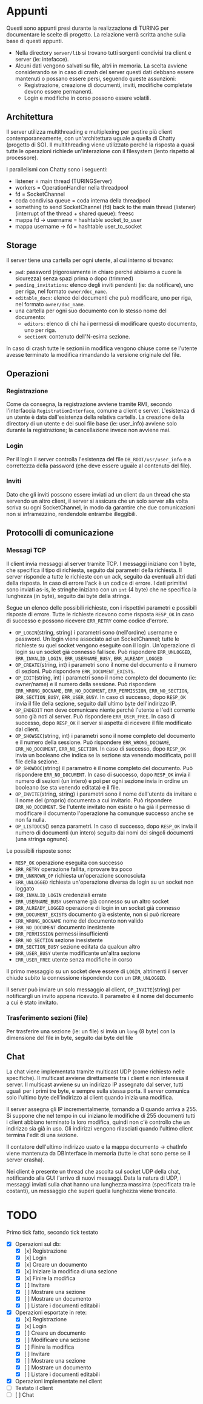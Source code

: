 # Appunti
Questi sono appunti presi durante la realizzazione di TURING per documentare le
scelte di progetto. La relazione verrà scritta anche sulla base di questi
appunti.

- Nella directory `server/lib` si trovano tutti sorgenti condivisi tra client e
server (ie: intefacce).
- Alcuni dati vengono salvati su file, altri in memoria. La scelta avviene
considerando se in caso di crash del server questi dati debbano essere
mantenuti o possano essere persi, seguendo queste assunzioni:
    - Registrazione, creazione di documenti, inviti, modifiche completate
    devono essere permanenti.
    - Login e modifiche in corso possono essere volatili.

## Architettura
Il server utilizza multithreading e multiplexing per gestire più client
contemporaneamente, con un'architettura uguale a quella di Chatty (progetto di
SO). Il multithreading viene utilizzato perché la risposta a quasi tutte le
operazioni richiede un'interazione con il filesystem (lento rispetto al
processore).

I parallelismi con Chatty sono i seguenti:
- listener = main thread (TURINGServer)
- workers = OperationHandler nella threadpool
- fd = SocketChannel
- coda condivisa queue = coda interna della threadpool
- something to send SocketChannel (fd) back to the main thread (listener)
    (interrupt of the thread + shared queue): freesc
- mappa fd -> username = hashtable socket_to_user
- mappa username -> fd = hashtable user_to_socket

## Storage
Il server tiene una cartella per ogni utente, al cui interno si trovano:
- `pwd`: password (rigorosamente in chiaro perché abbiamo a cuore la sicurezza)
    senza spazi prima o dopo (trimmed)
- `pending_invitations`: elenco degli inviti pendenti (ie: da notificare), uno
    per riga, nel formato `owner/doc_name`.
- `editable_docs`: elenco dei documenti che può modificare, uno per riga, nel
    formato `owner/doc_name`.
- una cartella per ogni suo documento con lo stesso nome del documento:
    - `editors`: elenco di chi ha i permessi di modificare questo documento,
        uno per riga.
    - `sectionN`: contenuto dell'N-esima sezione.

In caso di crash tutte le sezioni in modifica vengono chiuse come se l'utente
avesse terminato la modifica rimandando la versione originale del file.

## Operazioni
### Registrazione
Come da consegna, la registrazione avviene tramite RMI, secondo l'interfaccia
`RegistrationInterface`, comune a client e server. L'esistenza di un utente è
data dall'esistenza della relativa cartella.
La creazione della directory di un utente e dei suoi file base (ie: user_info)
avviene solo durante la registrazione; la cancellazione invece non avviene mai.

### Login
Per il login il server controlla l'esistenza del file `DB_ROOT/usr/user_info` e
a correttezza della password (che deve essere uguale al contenuto del file).

### Inviti
Dato che gli inviti possono essere inviati ad un client da un thread che sta
servendo un altro client, il server si assicura che un solo server alla volta
scriva su ogni SocketChannel, in modo da garantire che due comunicazioni non si
inframezzino, rendendole entrambe illeggibili.

## Protocolli di comunicazione
### Messagi TCP
Il client invia messaggi al server tramite TCP. I messaggi iniziano con 1 byte,
che specifica il tipo di richiesta, seguito dai parametri della richiesta. Il
server risponde a tutte le richieste con un ack, seguito da eventuali altri
dati della risposta. In caso di errore l'ack è un codice di errore. I dati
primitivi sono inviati as-is, le stringhe iniziano con un `int` (4 byte) che ne
specifica la lunghezza (in byte), seguito dai byte della stringa.

Segue un elenco delle possibili richieste, con i rispettivi parametri e
possibili risposte di errore. Tutte le richieste ricevono come risposta
`RESP_OK` in caso di successo e possono ricevere `ERR_RETRY` come codice
d'errore.
- `OP_LOGIN`(string, string) i parametri sono (nell'ordine) username e password.
    Un login viene associato ad un SocketChannel; tutte le richieste su quel
    socket vengono eseguite con il login. Un'operazione di login su un socket
    già connesso fallisce. Può rispondere `ERR_UNLOGGED`, `ERR_INVALID_LOGIN`,
    `ERR_USERNAME_BUSY`, `ERR_ALREADY_LOGGED`
- `OP_CREATE`(string, int) i parametri sono il nome del documento e il numero di
    sezioni. Può rispondere `ERR_DOCUMENT_EXISTS`.
- `OP_EDIT`(string, int) i parametri sono il nome completo del documento
    (ie: owner/name) e il numero della sessione. Può rispondere
    `ERR_WRONG_DOCNAME`, `ERR_NO_DOCUMENT`, `ERR_PERMISSION`, `ERR_NO_SECTION`,
    `ERR_SECTION_BUSY`, `ERR_USER_BUSY`. In caso di successo, dopo `RESP_OK`
    invia il file della sezione, seguito dall'ultimo byte dell'indirizzo IP.
- `OP_ENDEDIT` non deve comunicare niente perché l'utente e l'edit corrente
    sono già noti al server. Può rispondere `ERR_USER_FREE`. In caso di
    successo, dopo `RESP_OK` il server si aspetta di ricevere il file
    modificato dal client.
- `OP_SHOWSEC`(string, int) i parametri sono il nome completo del documento e
    il numero della sessione. Può rispondere `ERR_WRONG_DOCNAME`,
    `ERR_NO_DOCUMENT`, `ERR_NO_SECTION`. In caso di successo, dopo `RESP_OK`
    invia un booleano che indica se la sezione sta venendo modificata, poi il
    file della sezione.
- `OP_SHOWDOC`(string) il parametro è il nome completo del documento. Può
    rispondere `ERR_NO_DOCUMENT`. In caso di successo, dopo `RESP_OK` invia il
    numero di sezioni (un intero) e poi per ogni sezione invia in ordine un
    booleano (se sta venendo editata) e il file.
- `OP_INVITE`(string, string) i parametri sono il nome dell'utente da invitare
    e il nome del (proprio) documento a cui invitarlo. Può rispondere
    `ERR_NO_DOCUMENT`. Se l'utente invitato non esiste o ha già il permesso di
    modificare il documento l'operazione ha comunque successo anche se non fa
    nulla.
- `OP_LISTDOCS`() senza parametri. In caso di successo, dopo `RESP_OK` invia il
    numero di documenti (un intero) seguito dai nomi dei singoli documenti (una
    stringa ognuno).

Le possibili risposte sono:
- `RESP_OK` operazione eseguita con successo
- `ERR_RETRY` operazione fallita, riprovare tra poco
- `ERR_UNKNOWN_OP` richiesta un'operazione sconosciuta
- `ERR_UNLOGGED` richiesta un'operazione diversa da login su un socket non
    loggato
- `ERR_INVALID_LOGIN` credenziali errate
- `ERR_USERNAME_BUSY` username già connesso su un altro socket
- `ERR_ALREADY_LOGGED` operazione di login in un socket già connesso
- `ERR_DOCUMENT_EXISTS` documento già esistente, non si può ricreare
- `ERR_WRONG_DOCNAME` nome del documento non valido
- `ERR_NO_DOCUMENT` documento inesistente
- `ERR_PERMISSION` permessi insufficienti
- `ERR_NO_SECTION` sezione inesistente
- `ERR_SECTION_BUSY` sezione editata da qualcun altro
- `ERR_USER_BUSY` utente modificante un'altra sezione
- `ERR_USER_FREE` utente senza modifiche in corso


Il primo messaggio su un socket deve essere di `LOGIN`, altrimenti il server
chiude subito la connessione rispondendo con un `ERR_UNLOGGED`.

Il server può inviare un solo messaggio al client, `OP_INVITE`(string) per
notificargli un invito appena ricevuto. Il parametro è il nome del documento a
cui è stato invitato.

### Trasferimento sezioni (file)
Per trasferire una sezione (ie: un file) si invia un `long` (8 byte) con la
dimensione del file in byte, seguito dai byte del file

## Chat
La chat viene implementata tramite multicast UDP (come richiesto nelle
specifiche). Il multicast avviene direttamente tra i client e non interessa il
server. Il multicast avviene su un indirizzo IP assegnato dal server, tutti
uguali per i primi tre byte, e sempre sulla stessa porta. Il server comunica
solo l'ultimo byte dell'indirizzo al client quando inizia una modifica.

Il server assegna gli IP incrementalmente, tornando a 0 quando arriva a 255.
Si suppone che nel tempo in cui iniziano le modifiche di 255 documenti tutti
i client abbiano terminato la loro modifica, quindi non c'è controllo che un
indirizzo sia già in uso. Gli indirizzi vengono rilasciati quando l'ultimo
client termina l'edit di una sezione.

Il contatore dell'ultimo indirizzo usato e la mappa documento -> chatInfo
viene mantenuta da DBInterface in memoria (tutte le chat sono perse se il
server crasha).

Nei client è presente un thread che ascolta sul socket UDP della chat,
notificando alla GUI l'arrivo di nuovi messaggi. Data la natura di UDP, i
messaggi inviati sulla chat hanno una lunghezza massima (specificata tra le
costanti), un messaggio che superi quella lunghezza viene troncato.

# TODO
Primo tick fatto, secondo tick testato
- [x] Operazioni sul db:
  - [x] [x] Registrazione
  - [x] [x] Login
  - [x] [x] Creare un documento
  - [x] [x] Iniziare la modifica di una sezione
  - [x] [x] Finire la modifica
  - [x] [ ] Invitare
  - [x] [ ] Mostrare una sezione
  - [x] [ ] Mostrare un documento
  - [x] [ ] Listare i documenti editabili
- [x] Operazioni esportate in rete:
  - [x] [x] Registrazione
  - [x] [x] Login
  - [x] [ ] Creare un documento
  - [x] [ ] Modificare una sezione
  - [x] [ ] Finire la modifica
  - [x] [ ] Invitare
  - [x] [ ] Mostrare una sezione
  - [x] [ ] Mostrare un documento
  - [x] [ ] Listare i documenti editabili
- [x] Operazioni implementate nel client
- [ ] Testato il client
- [ ] [ ] Chat
